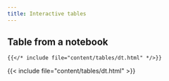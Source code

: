 ```yaml
---
title: Interactive tables
---
```


## Table from a notebook

```
{{</* include file="content/tables/dt.html" */>}}
```

{{< include file="content/tables/dt.html" >}}
